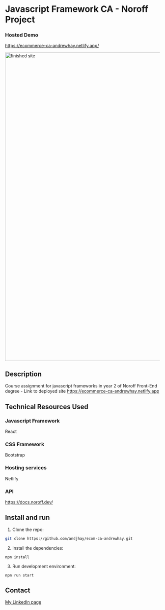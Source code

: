 # Javascript Framework CA - Noroff Project

### Hosted Demo
https://ecommerce-ca-andrewhay.netlify.app/

<img width="1000" alt="finished site" src="https://github.com/andjhay/ecom-ca-andrewhay/assets/88853764/46d757d7-58b6-484e-b57d-3dc7422402fa">

## Description

Course assignment for javascript frameworks in year 2 of Noroff Front-End degree - Link to deployed site https://ecommerce-ca-andrewhay.netlify.app

## Technical Resources Used

### Javascript Framework

React

### CSS Framework

Bootstrap

### Hosting services

Netlify

### API

https://docs.noroff.dev/

## Install and run

1. Clone the repo:

```bash
git clone https://github.com/andjhay/ecom-ca-andrewhay.git
```

2. Install the dependencies:

```
npm install
```

3. Run development environment:

```
npm run start
```
## Contact

[My LinkedIn page](https://www.linkedin.com/in/andrewjameshay/)
